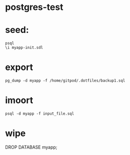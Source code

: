 # postgres-test

# seed:

```
psql
\i myapp-init.sdl
```

# export

```
pg_dump -d myapp -f /home/gitpod/.dotfiles/backup1.sql
```

# imoort

```
psql -d myapp -f input_file.sql
```

# wipe

DROP DATABASE myapp;